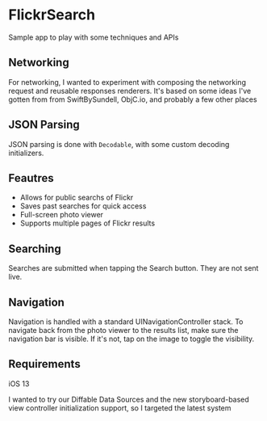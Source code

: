 # FlickrSearch

Sample app to play with some techniques and APIs

## Networking

For networking, I wanted to experiment with composing the networking request and reusable responses renderers. It's based on some ideas I've gotten from from SwiftBySundell, ObjC.io, and probably a few other places 

## JSON Parsing

JSON parsing is done with `Decodable`, with some custom decoding initializers.

## Feautres

* Allows for public searchs of Flickr
* Saves past searches for quick access
* Full-screen photo viewer
* Supports multiple pages of Flickr results

## Searching

Searches are submitted when tapping the Search button. They are not sent live.

## Navigation

Navigation is handled with a standard UINavigationController stack. To navigate back from the photo viewer to the results list, make sure the navigation bar is visible. If it's not, tap on the image to toggle the visibility.

## Requirements
iOS 13

I wanted to try our Diffable Data Sources and the new storyboard-based view controller initialization support, so I targeted the latest system
